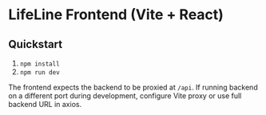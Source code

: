 # LifeLine Frontend (Vite + React)

## Quickstart
1. `npm install`
2. `npm run dev`

The frontend expects the backend to be proxied at `/api`. If running backend on a different port during development, configure Vite proxy or use full backend URL in axios.
